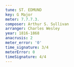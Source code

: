 ```yaml
---
tune: ST. EDMUND
key: G Major
meter: 7.7.7.3.
composer: Arthur S. Sullivan
arranger: Charles Wesley
year: 1816-1868
anacrusis: 2
meter_error: '0'
time_signature: 3/4
meterError: 0
timeSignature: 4/4
---
```

